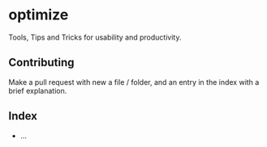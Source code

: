 # optimize
Tools, Tips and Tricks for usability and productivity.

## Contributing
Make a pull request with new a file / folder, and an entry in the index with a brief explanation.

## Index
- ...
